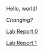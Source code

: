 Hello, world!

_Changing?_

[Lab Report 0](https://spriteson.github.io/cse15l-lab-reports/lab-report-1-week-0.html)

[Lab Report 1](https://github.com/Spriteson/cse15l-lab-reports/blob/main/lab-report-1-week-1.md)

